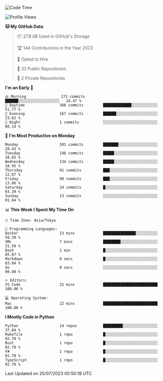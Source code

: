 <!--START_SECTION:waka-->
![Code Time](http://img.shields.io/badge/Code%20Time-695%20hrs%208%20mins-blue)

![Profile Views](http://img.shields.io/badge/Profile%20Views-0-blue)

**🐱 My GitHub Data** 

> 📦 27.8 kB Used in GitHub's Storage 
 > 
> 🏆 144 Contributions in the Year 2023
 > 
> 💼 Opted to Hire
 > 
> 📜 33 Public Repositories 
 > 
> 🔑 2 Private Repositories 
 > 
**I'm an Early 🐤** 

```text
🌞 Morning                173 commits         ██████░░░░░░░░░░░░░░░░░░░   24.47 % 
🌆 Daytime                366 commits         █████████████░░░░░░░░░░░░   51.77 % 
🌃 Evening                167 commits         ██████░░░░░░░░░░░░░░░░░░░   23.62 % 
🌙 Night                  1 commits           ░░░░░░░░░░░░░░░░░░░░░░░░░   00.14 % 
```
📅 **I'm Most Productive on Monday** 

```text
Monday                   201 commits         ███████░░░░░░░░░░░░░░░░░░   28.43 % 
Tuesday                  146 commits         █████░░░░░░░░░░░░░░░░░░░░   20.65 % 
Wednesday                134 commits         █████░░░░░░░░░░░░░░░░░░░░   18.95 % 
Thursday                 91 commits          ███░░░░░░░░░░░░░░░░░░░░░░   12.87 % 
Friday                   98 commits          ███░░░░░░░░░░░░░░░░░░░░░░   13.86 % 
Saturday                 24 commits          █░░░░░░░░░░░░░░░░░░░░░░░░   03.39 % 
Sunday                   13 commits          ░░░░░░░░░░░░░░░░░░░░░░░░░   01.84 % 
```


📊 **This Week I Spent My Time On** 

```text
🕑︎ Time Zone: Asia/Tokyo

💬 Programming Languages: 
Docker                   13 mins             ███████████████░░░░░░░░░░   59.39 % 
XML                      7 mins              ████████░░░░░░░░░░░░░░░░░   31.59 % 
Bash                     1 min               █░░░░░░░░░░░░░░░░░░░░░░░░   05.07 % 
Markdown                 0 secs              █░░░░░░░░░░░░░░░░░░░░░░░░   03.04 % 
Go                       0 secs              ░░░░░░░░░░░░░░░░░░░░░░░░░   00.80 % 

🔥 Editors: 
VS Code                  22 mins             █████████████████████████   100.00 % 

💻 Operating System: 
Mac                      22 mins             █████████████████████████   100.00 % 
```

**I Mostly Code in Python** 

```text
Python                   14 repos            █████████░░░░░░░░░░░░░░░░   37.84 % 
Makefile                 1 repo              █░░░░░░░░░░░░░░░░░░░░░░░░   02.70 % 
Rust                     1 repo              █░░░░░░░░░░░░░░░░░░░░░░░░   02.70 % 
F#                       1 repo              █░░░░░░░░░░░░░░░░░░░░░░░░   02.70 % 
TypeScript               1 repo              █░░░░░░░░░░░░░░░░░░░░░░░░   02.70 % 
```




 Last Updated on 25/07/2023 00:50:18 UTC
<!--END_SECTION:waka-->
